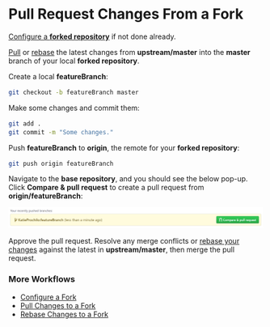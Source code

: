 # Pull Request Changes From a Fork

[Configure a **forked repository**](ConfigureAFork.md) if not done already.

[Pull](PullChangesToAFork.md) or [rebase](RebaseChangesToAFork.md) the latest changes from **upstream/master** into the **master** branch of your local **forked repository**.

Create a local **featureBranch**:

```bash
git checkout -b featureBranch master
```

Make some changes and commit them:

```bash
git add .
git commit -m "Some changes."
```

Push **featureBranch** to **origin**, the remote for your **forked repository**:

```bash
git push origin featureBranch
```

Navigate to the **base repository**, and you should see the below pop-up. Click **Compare & pull request** to create a pull request from **origin/featureBranch**:

![Recently Pushed Branches for a Forked Repository](images/ForkRecentlyPushedBranches.png)

Approve the pull request. Resolve any merge conflicts or [rebase your changes](RebaseChangesToAFork.md) against the latest in **upstream/master**, then merge the pull request.

### More Workflows

* [Configure a Fork](ConfigureAFork.md)
* [Pull Changes to a Fork](PullChangesToAFork.md)
* [Rebase Changes to a Fork](RebaseChangesToAFork.md)
